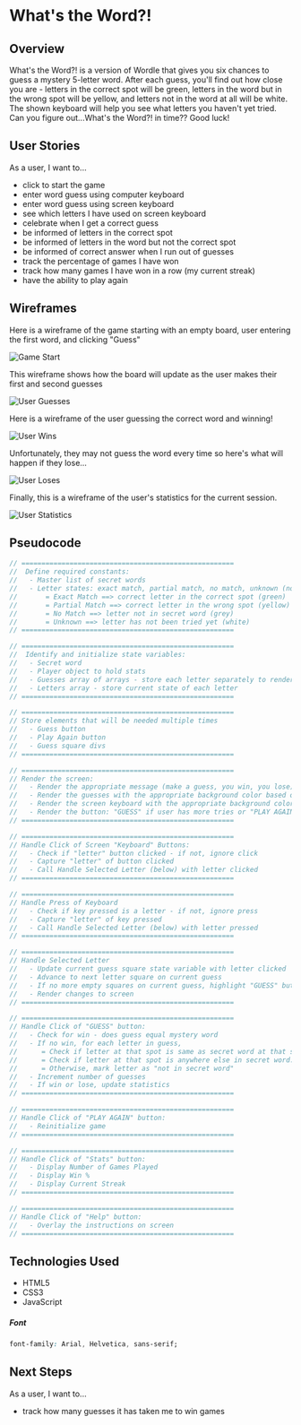 # What's the Word?!

## Overview
What's the Word?! is a version of Wordle that gives you six chances to guess a mystery 5-letter word.  After each guess, you'll find out how close you are - letters in the correct spot will be green, letters in the word but in the wrong spot will be yellow, and letters not in the word at all will be white.  The shown keyboard will help you see what letters you haven't yet tried.  Can you figure out...What's the Word?! in time?? Good luck!

## User Stories
As a user, I want to...
  - click to start the game
  - enter word guess using computer keyboard
  - enter word guess using screen keyboard
  - see which letters I have used on screen keyboard
  - celebrate when I get a correct guess
  - be informed of letters in the correct spot
  - be informed of letters in the word but not the correct spot
  - be informed of correct answer when I run out of guesses
  - track the percentage of games I have won
  - track how many games I have won in a row (my current streak)
  - have the ability to play again

## Wireframes

Here is a wireframe of the game starting with an empty board, user entering the first word, and clicking "Guess"

![Game Start](wireframes/gameStart.png)

This wireframe shows how the board will update as the user makes their first and second guesses

![User Guesses](wireframes/userGuesses.png)

Here is a wireframe of the user guessing the correct word and winning!

![User Wins](wireframes/userWins.png)

Unfortunately, they may not guess the word every time so here's what will happen if they lose...

![User Loses](wireframes/userLoses.png)

Finally, this is a wireframe of the user's statistics for the current session.

![User Statistics](wireframes/userStats.png)


## Pseudocode

```js
// ===================================================== 
//  Define required constants:
//   - Master list of secret words
//   - Letter states: exact match, partial match, no match, unknown (not tried) with their associated background colors
//       = Exact Match ==> correct letter in the correct spot (green)
//       = Partial Match ==> correct letter in the wrong spot (yellow)
//       = No Match ==> letter not in secret word (grey)
//       = Unknown ==> letter has not been tried yet (white)
// ===================================================== 

// ===================================================== 
//  Identify and initialize state variables:
//   - Secret word
//   - Player object to hold stats
//   - Guesses array of arrays - store each letter separately to render easier
//   - Letters array - store current state of each letter
// ===================================================== 

// ===================================================== 
// Store elements that will be needed multiple times
//   - Guess button
//   - Play Again button
//   - Guess square divs
// ===================================================== 

// ===================================================== 
// Render the screen:
//   - Render the appropriate message (make a guess, you win, you lose)
//   - Render the guesses with the appropriate background color based on the guess's state (exact match, partial match, no match, unknown - not tried)
//   - Render the screen keyboard with the appropriate background color based on the letter's state (exact match, partial match, no match, unknown - not tried)
//   - Render the button: "GUESS" if user has more tries or "PLAY AGAIN" if they lost
// ===================================================== 

// ===================================================== 
// Handle Click of Screen "Keyboard" Buttons:
//   - Check if "letter" button clicked - if not, ignore click
//   - Capture "letter" of button clicked
//   - Call Handle Selected Letter (below) with letter clicked
// ===================================================== 

// ===================================================== 
// Handle Press of Keyboard
//   - Check if key pressed is a letter - if not, ignore press
//   - Capture "letter" of key pressed
//   - Call Handle Selected Letter (below) with letter pressed
// ===================================================== 

// ===================================================== 
// Handle Selected Letter
//   - Update current guess square state variable with letter clicked
//   - Advance to next letter square on current guess
//   - If no more empty squares on current guess, highlight "GUESS" button
//   - Render changes to screen
// ===================================================== 

// ===================================================== 
// Handle Click of "GUESS" button:
//   - Check for win - does guess equal mystery word
//   - If no win, for each letter in guess, 
//      = Check if letter at that spot is same as secret word at that spot.  If so, mark letter as "exact match"
//      = Check if letter at that spot is anywhere else in secret word.  If so, mark letter as "found but not exact match"
//      = Otherwise, mark letter as "not in secret word"
//   - Increment number of guesses
//   - If win or lose, update statistics
// ===================================================== 

// ===================================================== 
// Handle Click of "PLAY AGAIN" button:
//   - Reinitialize game
// ===================================================== 

// ===================================================== 
// Handle Click of "Stats" button:
//   - Display Number of Games Played
//   - Display Win %
//   - Display Current Streak
// ===================================================== 

// ===================================================== 
// Handle Click of "Help" button:
//   - Overlay the instructions on screen
// ===================================================== 
```



## Technologies Used
- HTML5
- CSS3
- JavaScript

##### Font
```css
font-family: Arial, Helvetica, sans-serif;
```

## Next Steps
As a user, I want to...
  - track how many guesses it has taken me to win games
